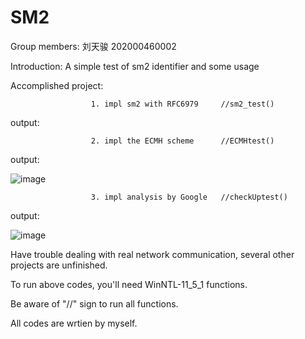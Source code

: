 # SM2
Group members: 刘天骏 202000460002

Introduction: A simple test of sm2 identifier and some usage

Accomplished project: 

                      1. impl sm2 with RFC6979     //sm2_test()

output:



                      2. impl the ECMH scheme      //ECMHtest()

output:

![image](https://user-images.githubusercontent.com/87689532/181862249-83b494ab-e7a9-416d-8bb2-9701ef618544.png)

                      3. impl analysis by Google   //checkUptest()

output:

![image](https://user-images.githubusercontent.com/87689532/181867113-8ba019d5-cb53-48e5-83cb-ae8e70362fe2.png)


Have trouble dealing with real network communication, several other projects are unfinished.

To run above codes, you'll need WinNTL-11_5_1 functions.

Be aware of "//" sign to run all functions.

All codes are wrtien by myself.
